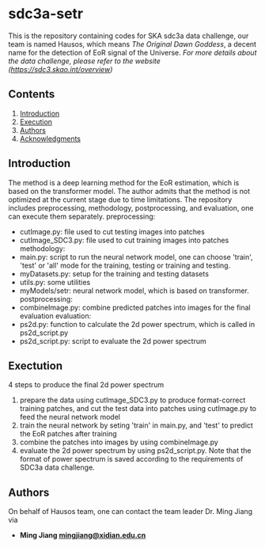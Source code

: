 # sdc3a-setr
This is the repository containing codes for SKA sdc3a data challenge, our team is named Hausos, which means _The Original Dawn Goddess_, a decent name for the detection of EoR signal of the Universe.
*For more details about the data challenge, please refer to the website (https://sdc3.skao.int/overview)*

## Contents
1. [Introduction](#intro)
1. [Execution](#exec)
1. [Authors](#authors)
1. [Acknowledgments](#ack)

<a name="intro"></a>
## Introduction
The method is a deep learning method for the EoR estimation, which is based on the transformer model. The author admits that the method is not optimized at the current stage due to time limitations.
The repository includes preprocessing, methodology, postprocessing, and evaluation, one can execute them separately.
preprocessing: 
 - cutImage.py: file used to cut testing images into patches
 - cutImage_SDC3.py: file used to cut training images into patches
methodology:
 - main.py: script to run the neural network model, one can choose 'train', 'test' or 'all' mode for the training, testing or training and testing.
 - myDatasets.py: setup for the training and testing datasets
 - utils.py: some utilities
 - myModels/setr: neural network model, which is based on transformer.
postprocessing:
 - combineImage.py: combine predicted patches into images for the final evaluation
evaluation:
 - ps2d.py: function to calculate the 2d power spectrum, which is called in ps2d_script.py
 - ps2d_script.py: script to evaluate the 2d power spectrum

<a name="exec"></a>
## Exectution
4 steps to produce the final 2d power spectrum
1. prepare the data using cutImage_SDC3.py to produce format-correct training patches, and cut the test data into patches using cutImage.py to feed the neural network model
1. train the neural network by seting 'train' in main.py, and 'test' to predict the EoR patches after training
1. combine the patches into images by using combineImage.py
1. evaluate the 2d power spectrum by using ps2d_script.py. Note that the format of power spectrum is saved according to the requirements of SDC3a data challenge.

<a name="authors"></a>
## Authors
On behalf of Hausos team, one can contact the team leader Dr. Ming Jiang via
* **Ming Jiang [mingjiang@xidian.edu.cn](mailto:mingjiang@xidian.edu.cn)**
